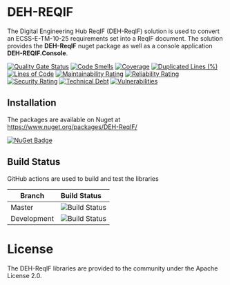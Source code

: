 # DEH-REQIF

The Digital Engineering Hub ReqIF (DEH-ReqIF) solution is used to convert an ECSS-E-TM-10-25 requirements set into a ReqIF document. The solution provides the **DEH-ReqIF** nuget package as well as a console application **DEH-REQIF.Console**.

[![Quality Gate Status](https://sonarcloud.io/api/project_badges/measure?project=STARIONGROUP_DEH-REQIF&metric=alert_status)](https://sonarcloud.io/summary/new_code?id=STARIONGROUP_DEH-REQIF)
[![Code Smells](https://sonarcloud.io/api/project_badges/measure?project=STARIONGROUP_DEH-REQIF&metric=code_smells)](https://sonarcloud.io/summary/new_code?id=STARIONGROUP_DEH-REQIF)
[![Coverage](https://sonarcloud.io/api/project_badges/measure?project=STARIONGROUP_DEH-REQIF&metric=coverage)](https://sonarcloud.io/summary/new_code?id=STARIONGROUP_DEH-REQIF)
[![Duplicated Lines (%)](https://sonarcloud.io/api/project_badges/measure?project=STARIONGROUP_DEH-REQIF&metric=duplicated_lines_density)](https://sonarcloud.io/summary/new_code?id=STARIONGROUP_DEH-REQIF)
[![Lines of Code](https://sonarcloud.io/api/project_badges/measure?project=STARIONGROUP_DEH-REQIF&metric=ncloc)](https://sonarcloud.io/summary/new_code?id=STARIONGROUP_DEH-REQIF)
[![Maintainability Rating](https://sonarcloud.io/api/project_badges/measure?project=STARIONGROUP_DEH-REQIF&metric=sqale_rating)](https://sonarcloud.io/summary/new_code?id=STARIONGROUP_DEH-REQIF)
[![Reliability Rating](https://sonarcloud.io/api/project_badges/measure?project=STARIONGROUP_DEH-REQIF&metric=reliability_rating)](https://sonarcloud.io/summary/new_code?id=STARIONGROUP_DEH-REQIF)
[![Security Rating](https://sonarcloud.io/api/project_badges/measure?project=STARIONGROUP_DEH-REQIF&metric=security_rating)](https://sonarcloud.io/summary/new_code?id=STARIONGROUP_DEH-REQIF)
[![Technical Debt](https://sonarcloud.io/api/project_badges/measure?project=STARIONGROUP_DEH-REQIF&metric=sqale_index)](https://sonarcloud.io/summary/new_code?id=STARIONGROUP_DEH-REQIF)
[![Vulnerabilities](https://sonarcloud.io/api/project_badges/measure?project=STARIONGROUP_DEH-REQIF&metric=vulnerabilities)](https://sonarcloud.io/summary/new_code?id=STARIONGROUP_DEH-REQIF)

## Installation

The packages are available on Nuget at https://www.nuget.org/packages/DEH-ReqIF/

[![NuGet Badge](https://buildstats.info/nuget/DEH-ReqIF)](https://buildstats.info/nuget/DEH-ReqIF)

## Build Status

GitHub actions are used to build and test the libraries

Branch | Build Status
------- | :------------
Master | ![Build Status](https://github.com/STARIONGROUP/DEH-REQIF/actions/workflows/CodeQuality.yml/badge.svg?branch=master)
Development | ![Build Status](https://github.com/STARIONGROUP/DEH-REQIF/actions/workflows/CodeQuality.yml/badge.svg?branch=development)

# License

The DEH-ReqIF libraries are provided to the community under the Apache License 2.0.